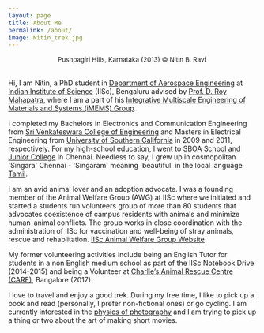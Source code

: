 ```yaml
---
layout: page
title: About Me
permalink: /about/
image: Nitin_trek.jpg
---
```

<center><font size="2">Pushpagiri Hills, Karnataka (2013) &copy; Nitin B. Ravi </font></center>  
<br>

Hi, I am Nitin, a PhD student in [Department of Aerospace Engineering](http://aero.iisc.ac.in) at [Indian Institute of Science](https://www.iisc.ac.in) (IISc), Bengaluru advised by [Prof. D. Roy Mahapatra](http://aero.iisc.ac.in/people/d-roy-mahapatra/), where I am a part of his [Integrative Multiscale Engineering of Materials and Systems (iMEMS) Group](https://imemslab.azurewebsites.net/). 

I completed my Bachelors in Electronics and Communication Engineering from [Sri Venkateswara College of Engineering](www.svce.ac.in) and Masters in Electrical Engineering from [University of Southern California](www.usc.edu) in 2009 and 2011, respectively. For my high-school education, I went to [SBOA School and Junior College](http://www.sboajc.org/) in Chennai. Needless to say, I grew up in cosmopolitan 'Singara' Chennai - 'Singaram' meaning 'beautiful' in the local language [Tamil](https://en.wikipedia.org/wiki/Tamil_language).

I am an avid animal lover and an adoption advocate. I was a founding member of the Animal Welfare Group (AWG) at IISc where we initiated and started a students run volunteers group of more than 80 students that advocates coexistence of campus residents with animals and minimize human-animal conflicts. The group works in close coordination with the administration of IISc for vaccination and well-being of stray animals, rescue and rehablitation. [IISc Animal Welfare Group Website](https://sites.google.com/view/iisc-awg)

My former volunteering activities include being an English Tutor for students in a non English medium school as part of the IISc Notebook Drive (2014-2015) and being a Volunteer at [Charlie’s Animal Rescue Centre (CARE)](https://charlies-care.com), Bangalore (2017).

I love to travel and enjoy a good trek. During my free time, I like to pick up a book and read (personally, I prefer non-fictional ones) or go cycling. I am currently interested in the [physics of photography](https://sites.google.com/site/marclevoylectures/) and I am trying to pick up a thing or two about the art of making short movies. 







